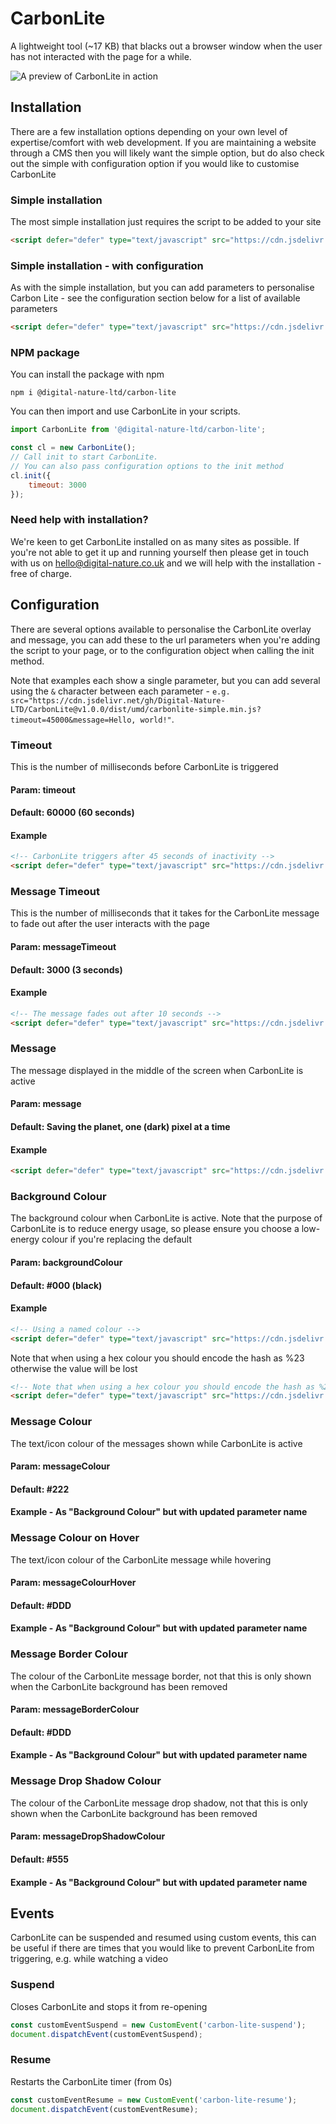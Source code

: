 # CarbonLite
A lightweight tool (~17 KB) that blacks out a browser window when the user has not interacted with the page for a while.

![A preview of CarbonLite in action](carbon-lite-preview.png "CarbonLite when activated")

## Installation
There are a few installation options depending on your own level of expertise/comfort with web development. If you are maintaining a website through a CMS then you will likely want the simple option, but do also check out the simple with configuration option if you would like to customise CarbonLite

### Simple installation
The most simple installation just requires the script to be added to your site
```html
<script defer="defer" type="text/javascript" src="https://cdn.jsdelivr.net/gh/Digital-Nature-LTD/CarbonLite@v1.0.0/dist/umd/carbonlite-simple.min.js"></script>
```

### Simple installation - with configuration
As with the simple installation, but you can add parameters to personalise Carbon Lite - see the configuration section below for a list of available parameters
```html
<script defer="defer" type="text/javascript" src="https://cdn.jsdelivr.net/gh/Digital-Nature-LTD/CarbonLite@v1.0.0/dist/umd/carbonlite-simple.min.js?message=My Custom Message"></script>
```

### NPM package
You can install the package with npm
```shell
npm i @digital-nature-ltd/carbon-lite
```
You can then import and use CarbonLite in your scripts. 
```javascript
import CarbonLite from '@digital-nature-ltd/carbon-lite';

const cl = new CarbonLite();
// Call init to start CarbonLite.
// You can also pass configuration options to the init method
cl.init({
    timeout: 3000
});
```


### Need help with installation?
We're keen to get CarbonLite installed on as many sites as possible. If you're not able to get it up and running yourself then please get in touch with us on <hello@digital-nature.co.uk> and we will help with the installation - free of charge.


## Configuration
There are several options available to personalise the CarbonLite overlay and message, you can add these to the url parameters when you're adding the script to your page, or to the configuration object when calling the init method.

Note that examples each show a single parameter, but you can add several using the `&` character between each parameter - `e.g. src="https://cdn.jsdelivr.net/gh/Digital-Nature-LTD/CarbonLite@v1.0.0/dist/umd/carbonlite-simple.min.js?timeout=45000&message=Hello, world!"`.

### Timeout
This is the number of milliseconds before CarbonLite is triggered
#### Param: timeout
#### Default: 60000 (60 seconds)
#### Example
```html
<!-- CarbonLite triggers after 45 seconds of inactivity -->
<script defer="defer" type="text/javascript" src="https://cdn.jsdelivr.net/gh/Digital-Nature-LTD/CarbonLite@v1.0.0/dist/umd/carbonlite-simple.min.js?timeout=45000"></script>
```

### Message Timeout
This is the number of milliseconds that it takes for the CarbonLite message to fade out after the user interacts with the page
#### Param: messageTimeout
#### Default: 3000 (3 seconds)
#### Example
```html
<!-- The message fades out after 10 seconds -->
<script defer="defer" type="text/javascript" src="https://cdn.jsdelivr.net/gh/Digital-Nature-LTD/CarbonLite@v1.0.0/dist/umd/carbonlite-simple.min.js?messageTimeout=10000"></script>
```

### Message
The message displayed in the middle of the screen when CarbonLite is active
#### Param: message
#### Default: Saving the planet, one (dark) pixel at a time
#### Example
```html
<script defer="defer" type="text/javascript" src="https://cdn.jsdelivr.net/gh/Digital-Nature-LTD/CarbonLite@v1.0.0/dist/umd/carbonlite-simple.min.js?message=My website is reducing carbon"></script>
```

### Background Colour
The background colour when CarbonLite is active. Note that the purpose of CarbonLite is to reduce energy usage, so please ensure you choose a low-energy colour if you're replacing the default
#### Param: backgroundColour
#### Default: #000 (black)
#### Example
```html
<!-- Using a named colour -->
<script defer="defer" type="text/javascript" src="https://cdn.jsdelivr.net/gh/Digital-Nature-LTD/CarbonLite@v1.0.0/dist/umd/carbonlite-simple.min.js?backgroundColour=green"></script>
```

Note that when using a hex colour you should encode the hash as %23 otherwise the value will be lost
```html
<!-- Note that when using a hex colour you should encode the hash as %23 -->
<script defer="defer" type="text/javascript" src="https://cdn.jsdelivr.net/gh/Digital-Nature-LTD/CarbonLite@v1.0.0/dist/umd/carbonlite-simple.min.js?backgroundColour=%23333"></script>
```

### Message Colour
The text/icon colour of the messages shown while CarbonLite is active
#### Param: messageColour
#### Default: #222
#### Example - As "Background Colour" but with updated parameter name

### Message Colour on Hover
The text/icon colour of the CarbonLite message while hovering 
#### Param: messageColourHover
#### Default: #DDD
#### Example - As "Background Colour" but with updated parameter name

### Message Border Colour
The colour of the CarbonLite message border, not that this is only shown when the CarbonLite background has been removed
#### Param: messageBorderColour
#### Default: #DDD
#### Example - As "Background Colour" but with updated parameter name

### Message Drop Shadow Colour
The colour of the CarbonLite message drop shadow, not that this is only shown when the CarbonLite background has been removed
#### Param: messageDropShadowColour
#### Default: #555
#### Example - As "Background Colour" but with updated parameter name


## Events
CarbonLite can be suspended and resumed using custom events, this can be useful if there are times that you would like to prevent CarbonLite from triggering, e.g. while watching a video

### Suspend
Closes CarbonLite and stops it from re-opening
```javascript
const customEventSuspend = new CustomEvent('carbon-lite-suspend');
document.dispatchEvent(customEventSuspend);
```

### Resume
Restarts the CarbonLite timer (from 0s)
```javascript
const customEventResume = new CustomEvent('carbon-lite-resume');
document.dispatchEvent(customEventResume);
```